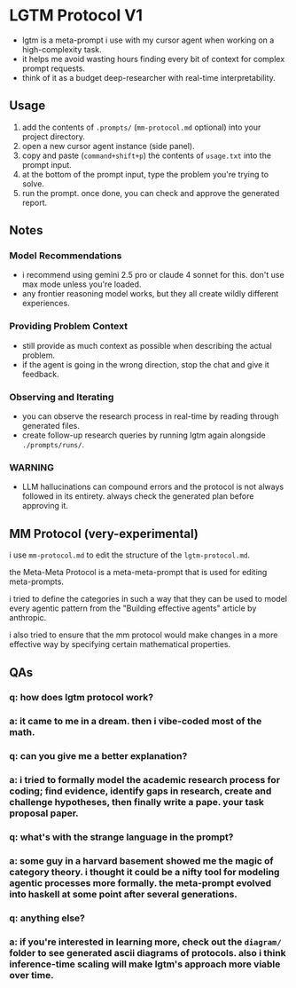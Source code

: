 # LGTM Protocol V1

- lgtm is a meta-prompt i use with my cursor agent when working on a high-complexity task.
- it helps me avoid wasting hours finding every bit of context for complex prompt requests.
- think of it as a budget deep-researcher with real-time interpretability.

## Usage

1. add the contents of `.prompts/` (`mm-protocol.md` optional) into your project directory.
2. open a new cursor agent instance (side panel).
3. copy and paste (`command+shift+p`) the contents of `usage.txt` into the prompt input.
4. at the bottom of the prompt input, type the problem you're trying to solve.
5. run the prompt. once done, you can check and approve the generated report.

## Notes 

### Model Recommendations

- i recommend using gemini 2.5 pro or claude 4 sonnet for this. don't use max mode unless you're loaded.
- any frontier reasoning model works, but they all create wildly different experiences.

### Providing Problem Context

- still provide as much context as possible when describing the actual problem.
- if the agent is going in the wrong direction, stop the chat and give it feedback.

### Observing and Iterating

- you can observe the research process in real-time by reading through generated files.
- create follow-up research queries by running lgtm again alongside `./prompts/runs/`.

### WARNING

- LLM hallucinations can compound errors and the protocol is not always followed in its entirety. always check the generated plan before approving it.


## MM Protocol (very-experimental)

i use `mm-protocol.md` to edit the structure of the `lgtm-protocol.md`.

the Meta-Meta Protocol is a meta-meta-prompt that is used for editing meta-prompts.

i tried to define the categories in such a way that they can be used to model every agentic pattern from the "Building effective agents" article by anthropic.

i also tried to ensure that the mm protocol would make changes in a more effective way by specifying certain mathematical properties.

## QAs

### q: how does lgtm protocol work?

### a: it came to me in a dream. then i vibe-coded most of the math.

### q: can you give me a better explanation?

### a: i tried to formally model the academic research process for coding; find evidence, identify gaps in research, create and challenge hypotheses, then finally write a pape. your task proposal paper.

### q: what's with the strange language in the prompt?

### a: some guy in a harvard basement showed me the magic of category theory. i thought it could be a nifty tool for modeling agentic processes more formally. the meta-prompt evolved into haskell at some point after several generations.

### q: anything else?

### a: if you're interested in learning more, check out the `diagram/` folder to see generated ascii diagrams of protocols. also i think inference-time scaling will make lgtm's approach more viable over time.
